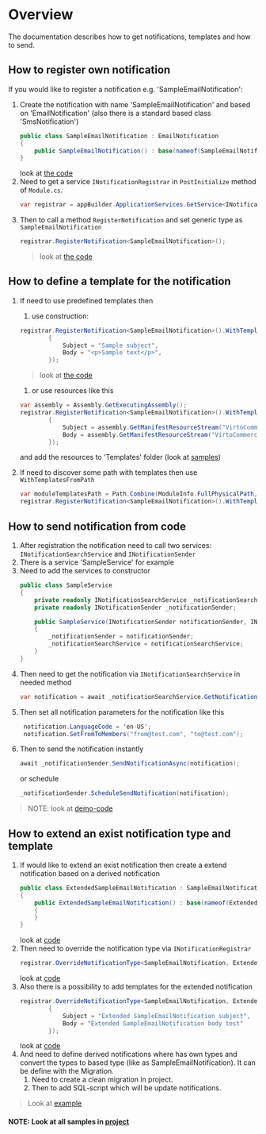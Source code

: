 # Overview

The documentation describes how to get notifications, templates and how to send.

## How to register own notification

If you would like to register a notification e.g. 'SampleEmailNotification':
1. Create the notification with name 'SampleEmailNotification' and based on 'EmailNotification' (also there is a standard based class 'SmsNotification')
    ```cs
    public class SampleEmailNotification : EmailNotification
    {
        public SampleEmailNotification() : base(nameof(SampleEmailNotification)) {}
    }
    ```
    look at [the code](https://github.com/VirtoCommerce/vc-module-notification/blob/dev/samples/VirtoCommerce.NotificationsSampleModule.Web/Types/SampleEmailNotification.cs)
1. Need to get a service `INotificationRegistrar` in `PostInitialize` method of `Module.cs`.
    ```cs
    var registrar = appBuilder.ApplicationServices.GetService<INotificationRegistrar>();
    ```    
1. Then to call a method `RegisterNotification` and set generic type as `SampleEmailNotification`
    ```cs
    registrar.RegisterNotification<SampleEmailNotification>();
    ```
    >look at [the code](https://github.com/VirtoCommerce/vc-module-notification/blob/dev/samples/VirtoCommerce.NotificationsSampleModule.Web/Module.cs#L59)
## How to define a template for the notification    
1. If need to use predefined templates then 
    1. use construction:
    ```cs
    registrar.RegisterNotification<SampleEmailNotification>().WithTemplates(new EmailNotificationTemplate()
            {
                Subject = "Sample subject",
                Body = "<p>Sample text</p>",
            });
    ```
    >look at [the code](https://github.com/VirtoCommerce/vc-module-notification/blob/dev/samples/VirtoCommerce.NotificationsSampleModule.Web/Module.cs#L59)
    1. or use resources like this

    ```cs
    var assembly = Assembly.GetExecutingAssembly();
    registrar.RegisterNotification<SampleEmailNotification>().WithTemplates(new EmailNotificationTemplate()
            {
                Subject = assembly.GetManifestResourceStream("VirtoCommerce.NotificationsSampleModule.Web.Templates.SampleEmailNotification_subject.txt").ReadToString(),
                Body = assembly.GetManifestResourceStream("VirtoCommerce.NotificationsSampleModule.Web.Templates.SampleEmailNotification_body.html").ReadToString()
            });

    ```
    
    and add the resources to 'Templates' folder (look at [samples](https://github.com/VirtoCommerce/vc-module-notification/tree/dev/samples/VirtoCommerce.NotificationsSampleModule.Web/Templates))
1. If need to discover some path with templates then use `WithTemplatesFromPath`
    ```cs
    var moduleTemplatesPath = Path.Combine(ModuleInfo.FullPhysicalPath, "Templates");
    registrar.RegisterNotification<SampleEmailNotification>().WithTemplatesFromPath(Path.Combine(moduleTemplatesPath, "Custom"), Path.Combine(moduleTemplatesPath, "Default"));
    ```    

## How to send notification from code

1. After registration the notification need to call two services: `INotificationSearchService` and `INotificationSender`
1. There is a service 'SampleService' for example
1. Need to add the services to constructor
    ```cs
    public class SampleService 
    {
        private readonly INotificationSearchService _notificationSearchService;
        private readonly INotificationSender _notificationSender;

        public SampleService(INotificationSender notificationSender, INotificationSearchService notificationSearchService)
        {
            _notificationSender = notificationSender;
            _notificationSearchService = notificationSearchService;
        }
    }
    ```
1. Then need to get the notification via `INotificationSearchService` in needed method
    ```cs
    var notification = await _notificationSearchService.GetNotificationAsync<SampleEmailNotification>();
    ```
1. Then set all notification parameters for the notification like this
    ```cs
     notification.LanguageCode = 'en-US';
     notification.SetFromToMembers("from@test.com", "to@test.com");    
    ```
1. Then to send the notification instantly
    ```cs
    await _notificationSender.SendNotificationAsync(notification);
    ```
    or schedule
    ```cs
    _notificationSender.ScheduleSendNotification(notification);
    ``` 
> NOTE: look at [demo-code](https://github.com/VirtoCommerce/vc-module-notification/blob/dev/samples/VirtoCommerce.NotificationsSampleModule.Web/Services/SampleService.cs)        

## How to extend an exist notification type and template    

1. If would like to extend an exist notification then create a extend notification based on a derived notification
    ```cs
    public class ExtendedSampleEmailNotification : SampleEmailNotification
    {
        public ExtendedSampleEmailNotification() : base(nameof(ExtendedSampleEmailNotification))
        {
        }
    }
    ```
    look at [code](https://github.com/VirtoCommerce/vc-module-notification/blob/dev/VirtoCommerce.NotificationsSampleModule.Web/Types/ExtendedSampleEmailNotification.cs)
1. Then need to override the notification type via `INotificationRegistrar`
    ```cs
    registrar.OverrideNotificationType<SampleEmailNotification, ExtendedSampleEmailNotification>();
    ```
    look at [code](https://github.com/VirtoCommerce/vc-module-notification/blob/dev/VirtoCommerce.NotificationsSampleModule.Web/Module.cs#L66)
1. Also there is a possibility to add templates for the extended notification 
    ```cs
    registrar.OverrideNotificationType<SampleEmailNotification, ExtendedSampleEmailNotification>().WithTemplates(new EmailNotificationTemplate()
            {
                Subject = "Extended SampleEmailNotification subject",
                Body = "Extended SampleEmailNotification body test"
            });
    ```
    look at [code](https://github.com/VirtoCommerce/vc-module-notification/blob/dev/VirtoCommerce.NotificationsSampleModule.Web/Module.cs#L66)
1. And need to define derived notifications where has own types and convert the types to based type (like as SampleEmailNotification). It can be define with the Migration. 
    1. Need to create a clean migration in project.
    1. Then to add SQL-script which will be update notifications. 
>Look at [example](https://github.com/VirtoCommerce/vc-module-notification/blob/dev/samples/VirtoCommerce.NotificationsSampleModule.Web/Migrations/20200407123225_OverridingNotificationsForBackwardV2.cs)   

#### NOTE: Look at all samples in [project](https://github.com/VirtoCommerce/vc-module-notification/tree/dev/samples/VirtoCommerce.NotificationsSampleModule.Web)
